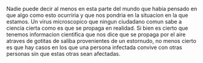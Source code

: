 Nadie puede decir al menos en esta parte del mundo que habia pensado en que algo como esto ocurriria y que nos  pondria en la situacion  en la que estamos.
Un virus microscopico que ningun ciudadano comun sabe a ciencia cierta como es que se propaga en realidad. Si bien es cierto que tenemos informacion cientifica que nos dice que se propaga por el aire atraves de gotitas de saliba provenientes de un estornudo, no menos cierto es que 
hay casos en los que una persona infectada convive con otras personas sin que estas otras sean afectadas.
